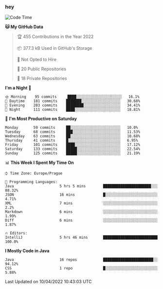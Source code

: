 ### hey

<!--START_SECTION:waka-->
![Code Time](http://img.shields.io/badge/Code%20Time-625%20hrs%2052%20mins-blue)

**🐱 My GitHub Data** 

> 🏆 455 Contributions in the Year 2022
 > 
> 📦 377.3 kB Used in GitHub's Storage 
 > 
> 🚫 Not Opted to Hire
 > 
> 📜 20 Public Repositories 
 > 
> 🔑 18 Private Repositories  
 > 
**I'm a Night 🦉** 

```text
🌞 Morning    95 commits     ████░░░░░░░░░░░░░░░░░░░░░   16.1% 
🌆 Daytime    181 commits    ███████░░░░░░░░░░░░░░░░░░   30.68% 
🌃 Evening    203 commits    ████████░░░░░░░░░░░░░░░░░   34.41% 
🌙 Night      111 commits    ████░░░░░░░░░░░░░░░░░░░░░   18.81%

```
📅 **I'm Most Productive on Saturday** 

```text
Monday       59 commits     ██░░░░░░░░░░░░░░░░░░░░░░░   10.0% 
Tuesday      68 commits     ███░░░░░░░░░░░░░░░░░░░░░░   11.53% 
Wednesday    63 commits     ██░░░░░░░░░░░░░░░░░░░░░░░   10.68% 
Thursday     41 commits     █░░░░░░░░░░░░░░░░░░░░░░░░   6.95% 
Friday       101 commits    ████░░░░░░░░░░░░░░░░░░░░░   17.12% 
Saturday     133 commits    █████░░░░░░░░░░░░░░░░░░░░   22.54% 
Sunday       125 commits    █████░░░░░░░░░░░░░░░░░░░░   21.19%

```


📊 **This Week I Spent My Time On** 

```text
⌚︎ Time Zone: Europe/Prague

💬 Programming Languages: 
Java                     5 hrs 5 mins        ██████████████████████░░░   88.32% 
JSON                     16 mins             █░░░░░░░░░░░░░░░░░░░░░░░░   4.71% 
XML                      7 mins              ░░░░░░░░░░░░░░░░░░░░░░░░░   2.2% 
Markdown                 6 mins              ░░░░░░░░░░░░░░░░░░░░░░░░░   1.99% 
Diff                     6 mins              ░░░░░░░░░░░░░░░░░░░░░░░░░   1.87%

🔥 Editors: 
IntelliJ                 5 hrs 46 mins       █████████████████████████   100.0%

```

**I Mostly Code in Java** 

```text
Java                     16 repos            ███████████████████████░░   94.12% 
CSS                      1 repo              █░░░░░░░░░░░░░░░░░░░░░░░░   5.88%

```



 Last Updated on 10/04/2022 10:43:03 UTC
<!--END_SECTION:waka-->
